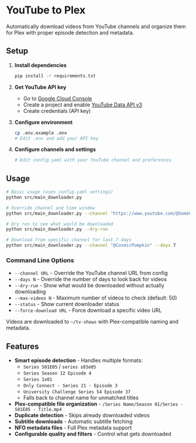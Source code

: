 # YouTube to Plex

Automatically download videos from YouTube channels and organize them for Plex with proper episode detection and metadata.

## Setup

1. **Install dependencies**
   ```bash
   pip install -r requirements.txt
   ```

2. **Get YouTube API key**
   - Go to [Google Cloud Console](https://console.cloud.google.com/)
   - Create a project and enable [YouTube Data API v3](https://console.cloud.google.com/marketplace/product/google/youtube.googleapis.com)
   - Create credentials (API key)

3. **Configure environment**
   ```bash
   cp .env.example .env
   # Edit .env and add your API key
   ```

4. **Configure channels and settings**
   ```bash
   # Edit config.yaml with your YouTube channel and preferences
   ```

## Usage

```bash
# Basic usage (uses config.yaml settings)
python src/main_downloader.py

# Override channel and time window
python src/main_downloader.py --channel "https://www.youtube.com/@SomeChannel" --days 30

# Dry run to see what would be downloaded
python src/main_downloader.py --dry-run

# Download from specific channel for last 7 days
python src/main_downloader.py --channel "@CosmicPumpkin" --days 7
```

### Command Line Options

- `--channel URL` - Override the YouTube channel URL from config
- `--days N` - Override the number of days to look back for videos
- `--dry-run` - Show what would be downloaded without actually downloading
- `--max-videos N` - Maximum number of videos to check (default: 50)
- `--status` - Show current downloader status
- `--force-download URL` - Force download a specific video URL

Videos are downloaded to `~/tv-shows` with Plex-compatible naming and metadata.

## Features

- **Smart episode detection** - Handles multiple formats:
  - `Series S01E05` / `series s03e05` 
  - `Series Season 12 Episode 4`
  - `Series 1x01` 
  - `Only Connect - Series 21 - Episode 3`
  - `University Challenge Series 54 Episode 37`
  - Falls back to channel name for unmatched titles
- **Plex-compatible file organization** - `/Series Name/Season 01/Series - S01E05 - Title.mp4`
- **Duplicate detection** - Skips already downloaded videos
- **Subtitle downloads** - Automatic subtitle fetching
- **NFO metadata files** - Full Plex metadata support
- **Configurable quality and filters** - Control what gets downloaded